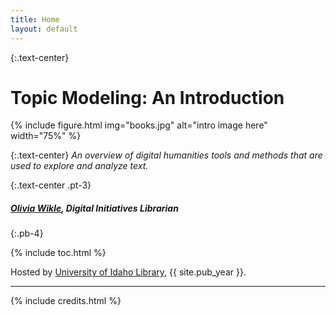```yaml
---
title: Home
layout: default
---
```


{:.text-center}
# Topic Modeling: An Introduction

{% include figure.html img="books.jpg" alt="intro image here" width="75%" %}

{:.text-center}
*An overview of digital humanities tools and methods that are used to explore and analyze text.*

{:.text-center .pt-3}
<h5><a href="mailto:omwikle@uidaho.edu">Olivia Wikle</a>, Digital Initiatives Librarian</h5>
{:.pb-4}

{% include toc.html %}

Hosted by [University of Idaho Library](http://www.lib.uidaho.edu/), {{ site.pub_year }}.

------

{% include credits.html %}

